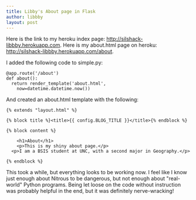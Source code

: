 ```yaml
---
title: Libby's About page in Flask
author: libbby
layout: post
---
```


Here is the link to my heroku index page: http://silshack-libbby.herokuapp.com.
Here is my about.html page on heroku: http://silshack-libbby.herokuapp.com/about.

I added the following code to simple.py:

```
@app.route('/about')
def about():
  return render_template('about.html',
    now=datetime.datetime.now())
```

And created an about.html template with the following:

```
{% extends "layout.html" %}

{% block title %}<title>{{ config.BLOG_TITLE }}</title>{% endblock %}

{% block content %}

	<h1>About</h1>
	<p>This is my shiny about page.</p>
  <p>I am a BSIS student at UNC, with a second major in Geography.</p>

{% endblock %}
```

This took a while, but everything looks to be working now. 
I feel like I know just enough about Nitrous to be dangerous, but not enough about "real-world" Python programs.
Being let loose on the code without instruction was probably helpful in the end, but it was definitely nerve-wracking!
